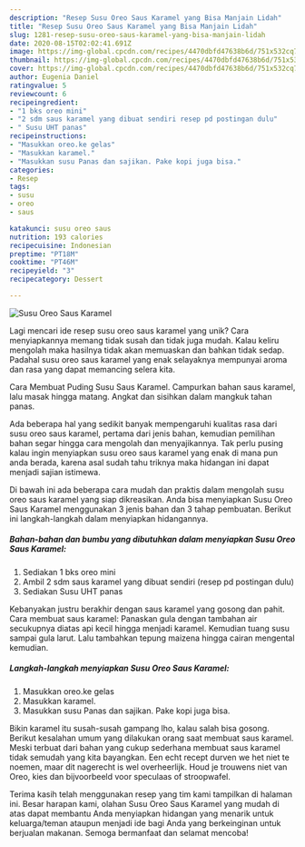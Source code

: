 ```yaml
---
description: "Resep Susu Oreo Saus Karamel yang Bisa Manjain Lidah"
title: "Resep Susu Oreo Saus Karamel yang Bisa Manjain Lidah"
slug: 1281-resep-susu-oreo-saus-karamel-yang-bisa-manjain-lidah
date: 2020-08-15T02:02:41.691Z
image: https://img-global.cpcdn.com/recipes/4470dbfd47638b6d/751x532cq70/susu-oreo-saus-karamel-foto-resep-utama.jpg
thumbnail: https://img-global.cpcdn.com/recipes/4470dbfd47638b6d/751x532cq70/susu-oreo-saus-karamel-foto-resep-utama.jpg
cover: https://img-global.cpcdn.com/recipes/4470dbfd47638b6d/751x532cq70/susu-oreo-saus-karamel-foto-resep-utama.jpg
author: Eugenia Daniel
ratingvalue: 5
reviewcount: 6
recipeingredient:
- "1 bks oreo mini"
- "2 sdm saus karamel yang dibuat sendiri resep pd postingan dulu"
- " Susu UHT panas"
recipeinstructions:
- "Masukkan oreo.ke gelas"
- "Masukkan karamel."
- "Masukkan susu Panas dan sajikan. Pake kopi juga bisa."
categories:
- Resep
tags:
- susu
- oreo
- saus

katakunci: susu oreo saus 
nutrition: 193 calories
recipecuisine: Indonesian
preptime: "PT18M"
cooktime: "PT46M"
recipeyield: "3"
recipecategory: Dessert

---
```



![Susu Oreo Saus Karamel](https://img-global.cpcdn.com/recipes/4470dbfd47638b6d/751x532cq70/susu-oreo-saus-karamel-foto-resep-utama.jpg)

Lagi mencari ide resep susu oreo saus karamel yang unik? Cara menyiapkannya memang tidak susah dan tidak juga mudah. Kalau keliru mengolah maka hasilnya tidak akan memuaskan dan bahkan tidak sedap. Padahal susu oreo saus karamel yang enak selayaknya mempunyai aroma dan rasa yang dapat memancing selera kita.

Cara Membuat Puding Susu Saus Karamel. Campurkan bahan saus karamel, lalu masak hingga matang. Angkat dan sisihkan dalam mangkuk tahan panas.

Ada beberapa hal yang sedikit banyak mempengaruhi kualitas rasa dari susu oreo saus karamel, pertama dari jenis bahan, kemudian pemilihan bahan segar hingga cara mengolah dan menyajikannya. Tak perlu pusing kalau ingin menyiapkan susu oreo saus karamel yang enak di mana pun anda berada, karena asal sudah tahu triknya maka hidangan ini dapat menjadi sajian istimewa.


Di bawah ini ada beberapa cara mudah dan praktis dalam mengolah susu oreo saus karamel yang siap dikreasikan. Anda bisa menyiapkan Susu Oreo Saus Karamel menggunakan 3 jenis bahan dan 3 tahap pembuatan. Berikut ini langkah-langkah dalam menyiapkan hidangannya.

<!--inarticleads1-->

##### Bahan-bahan dan bumbu yang dibutuhkan dalam menyiapkan Susu Oreo Saus Karamel:

1. Sediakan 1 bks oreo mini
1. Ambil 2 sdm saus karamel yang dibuat sendiri (resep pd postingan dulu)
1. Sediakan  Susu UHT panas


Kebanyakan justru berakhir dengan saus karamel yang gosong dan pahit. Cara membuat saus karamel: Panaskan gula dengan tambahan air secukupnya diatas api kecil hingga menjadi karamel. Kemudian tuang susu sampai gula larut. Lalu tambahkan tepung maizena hingga cairan mengental kemudian. 

<!--inarticleads2-->

##### Langkah-langkah menyiapkan Susu Oreo Saus Karamel:

1. Masukkan oreo.ke gelas
1. Masukkan karamel.
1. Masukkan susu Panas dan sajikan. Pake kopi juga bisa.


Bikin karamel itu susah-susah gampang lho, kalau salah bisa gosong. Berikut kesalahan umum yang dilakukan orang saat membuat saus karamel. Meski terbuat dari bahan yang cukup sederhana membuat saus karamel tidak semudah yang kita bayangkan. Een echt recept durven we het niet te noemen, maar dit nagerecht is wel overheerlijk. Houd je trouwens niet van Oreo, kies dan bijvoorbeeld voor speculaas of stroopwafel. 

Terima kasih telah menggunakan resep yang tim kami tampilkan di halaman ini. Besar harapan kami, olahan Susu Oreo Saus Karamel yang mudah di atas dapat membantu Anda menyiapkan hidangan yang menarik untuk keluarga/teman ataupun menjadi ide bagi Anda yang berkeinginan untuk berjualan makanan. Semoga bermanfaat dan selamat mencoba!
